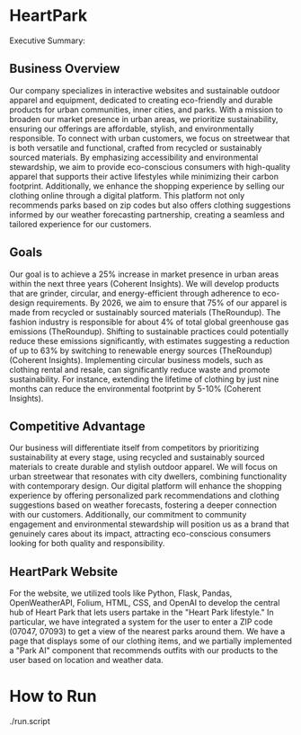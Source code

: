 # HeartPark
Executive Summary:

## Business Overview
Our company specializes in interactive websites and sustainable outdoor apparel and equipment, dedicated to creating eco-friendly and durable products for urban communities, inner cities, and parks. With a mission to broaden our market presence in urban areas, we prioritize sustainability, ensuring our offerings are affordable, stylish, and environmentally responsible. To connect with urban customers, we focus on streetwear that is both versatile and functional, crafted from recycled or sustainably sourced materials. By emphasizing accessibility and environmental stewardship, we aim to provide eco-conscious consumers with high-quality apparel that supports their active lifestyles while minimizing their carbon footprint. Additionally, we enhance the shopping experience by selling our clothing online through a digital platform. This platform not only recommends parks based on zip codes but also offers clothing suggestions informed by our weather forecasting partnership, creating a seamless and tailored experience for our customers.

## Goals
Our goal is to achieve a 25% increase in market presence in urban areas within the next three years (Coherent Insights). We will develop products that are grinder, circular, and energy-efficient through adherence to eco-design requirements. By 2026, we aim to ensure that 75% of our apparel is made from recycled or sustainably sourced materials (TheRoundup). The fashion industry is responsible for about 4% of total global greenhouse gas emissions ​(TheRoundup). Shifting to sustainable practices could potentially reduce these emissions significantly, with estimates suggesting a reduction of up to 63% by switching to renewable energy sources ​(TheRoundup)​(Coherent Insights). Implementing circular business models, such as clothing rental and resale, can significantly reduce waste and promote sustainability. For instance, extending the lifetime of clothing by just nine months can reduce the environmental footprint by 5-10% ​(Coherent Insights).

## Competitive Advantage
Our business will differentiate itself from competitors by prioritizing sustainability at every stage, using recycled and sustainably sourced materials to create durable and stylish outdoor apparel. We will focus on urban streetwear that resonates with city dwellers, combining functionality with contemporary design. Our digital platform will enhance the shopping experience by offering personalized park recommendations and clothing suggestions based on weather forecasts, fostering a deeper connection with our customers. Additionally, our commitment to community engagement and environmental stewardship will position us as a brand that genuinely cares about its impact, attracting eco-conscious consumers looking for both quality and responsibility.

## HeartPark Website
For the website, we utilized tools like Python, Flask, Pandas, OpenWeatherAPI, Folium, HTML, CSS, and OpenAI to develop the central hub of Heart Park that lets users partake in the "Heart Park lifestyle." In particular, we have integrated a system for the user to enter a ZIP code (07047, 07093) to get a view of the nearest parks around them. We have a page that displays some of our clothing items, and we partially implemented a "Park AI" component that recommends outfits with our products to the user based on location and weather data. 

# How to Run
./run.script
